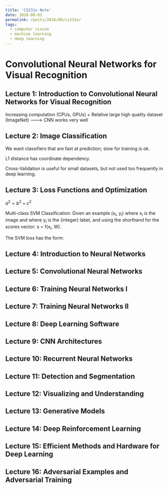 ```yaml
---
title: 'CS231n Note'
date: 2018-08-01
permalink: /posts/2018/08/cs231n/
tags:
  - computer vision
  - machine learning
  - deep learning
---
```


Convolutional Neural Networks for Visual Recognition
======

Lecture 1: Introduction to Convolutional Neural Networks for Visual Recognition 
------

Increasing computation (CPUs, GPUs) + Relative large high quality dataset (ImageNet) ---> CNN works very well 

Lecture 2: Image Classification
------

We want classifiers that are fast at prediction; slow for training is ok.

L1 distance has coordinate dependency.

Cross-Validation is useful for small datasets, but not used too frequently in deep learning.

Lecture 3: Loss Functions and Optimization
------

$a^2 = b^2 + c^2$

Multi-class SVM Classification: Given an example (x<sub>i</sub>, y<sub>i</sub>) where x<sub>i</sub> is the image and where y<sub>i</sub> is the (integer) label, and using the shorthand for the scores vector: s = f(x<sub>i</sub>, W).

The SVM loss has the form:


Lecture 4: Introduction to Neural Networks
------

Lecture 5: Convolutional Neural Networks
------

Lecture 6: Training Neural Networks I
------

Lecture 7: Training Neural Networks II
------

Lecture 8: Deep Learning Software
------

Lecture 9: CNN Architectures
------

Lecture 10: Recurrent Neural Networks
------

Lecture 11: Detection and Segmentation
------

Lecture 12: Visualizing and Understanding
------

Lecture 13: Generative Models
------

Lecture 14: Deep Reinforcement Learning
------

Lecture 15: Efficient Methods and Hardware for Deep Learning
------

Lecture 16: Adversarial Examples and Adversarial Training
------
